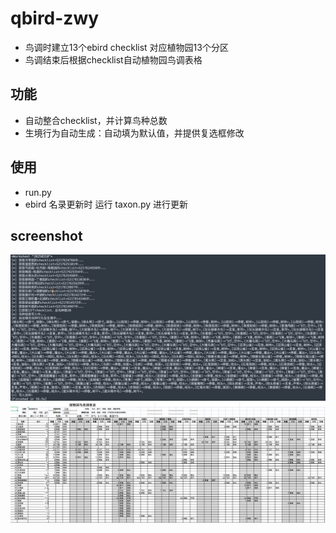 # qbird-zwy
 - 鸟调时建立13个ebird checklist 对应植物园13个分区
 - 鸟调结束后根据checklist自动植物园鸟调表格

## 功能
 - 自动整合checklist，并计算鸟种总数
 - 生境行为自动生成：自动填为默认值，并提供复选框修改

## 使用
 - run.py
 - ebird 名录更新时 运行 taxon.py 进行更新
 
## screenshot
 ![123](screenshot.png)
 ![1234](sc2.png)
